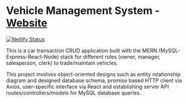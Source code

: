 # Vehicle Management System - [Website](jaunty-jalopies.netlify.app)

[![Netlify Status](https://api.netlify.com/api/v1/badges/baa0ac39-5e57-4a26-ac45-42f04171b650/deploy-status)](https://app.netlify.com/sites/jaunty-jalopies/deploys)

This is a car transaction CRUD application built with the MERN (MySQL-Express-React-Node) stack for different roles (owner, manager, salesperson, clerk) to trade/maintain vehicles.

This project involves object-oriented designs such as entity relationship diagram and designed database schema, promise based HTTP client via Axios, user-specific interface via React and establishing server API routes/controllers/models for MySQL database queries.
